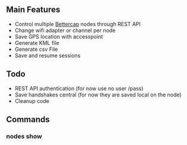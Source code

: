 ## Main Features
* Control multiple [Bettercap](https://github.com/bettercap/bettercap) nodes through REST API 
* Change wifi adapter or channel per node
* Save GPS location with accesspoint
* Generate KML file 
* Generate csv File
* Save and resume sessions

## Todo
* REST API authentication (for now use no user /pass)
* Save handshakes central (for now they are saved local on the node)
* Cleanup code


## Commands
### nodes show